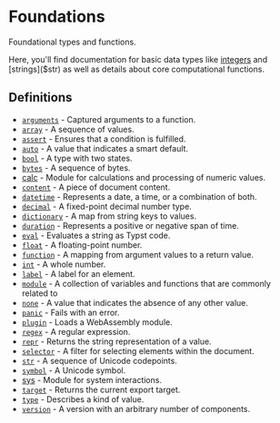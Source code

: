 # Foundations

Foundational types and functions.

Here, you'll find documentation for basic data types like [integers]($int) and
[strings]($str) as well as details about core computational functions.


## Definitions

- [`arguments`](/reference/library/foundations/arguments/) - Captured arguments to a function.
- [`array`](/reference/library/foundations/array/) - A sequence of values.
- [`assert`](/reference/library/foundations/assert/) - Ensures that a condition is fulfilled.
- [`auto`](/reference/library/foundations/auto/) - A value that indicates a smart default.
- [`bool`](/reference/library/foundations/bool/) - A type with two states.
- [`bytes`](/reference/library/foundations/bytes/) - A sequence of bytes.
- [calc](/reference/library/foundations/calc/) - Module for calculations and processing of numeric values.
- [`content`](/reference/library/foundations/content/) - A piece of document content.
- [`datetime`](/reference/library/foundations/datetime/) - Represents a date, a time, or a combination of both.
- [`decimal`](/reference/library/foundations/decimal/) - A fixed-point decimal number type.
- [`dictionary`](/reference/library/foundations/dictionary/) - A map from string keys to values.
- [`duration`](/reference/library/foundations/duration/) - Represents a positive or negative span of time.
- [`eval`](/reference/library/foundations/eval/) - Evaluates a string as Typst code.
- [`float`](/reference/library/foundations/float/) - A floating-point number.
- [`function`](/reference/library/foundations/function/) - A mapping from argument values to a return value.
- [`int`](/reference/library/foundations/int/) - A whole number.
- [`label`](/reference/library/foundations/label/) - A label for an element.
- [`module`](/reference/library/foundations/module/) - A collection of variables and functions that are commonly related to
- [`none`](/reference/library/foundations/none/) - A value that indicates the absence of any other value.
- [`panic`](/reference/library/foundations/panic/) - Fails with an error.
- [`plugin`](/reference/library/foundations/plugin/) - Loads a WebAssembly module.
- [`regex`](/reference/library/foundations/regex/) - A regular expression.
- [`repr`](/reference/library/foundations/repr/) - Returns the string representation of a value.
- [`selector`](/reference/library/foundations/selector/) - A filter for selecting elements within the document.
- [`str`](/reference/library/foundations/str/) - A sequence of Unicode codepoints.
- [`symbol`](/reference/library/foundations/symbol/) - A Unicode symbol.
- [sys](/reference/library/foundations/sys/) - Module for system interactions.
- [`target`](/reference/library/foundations/target/) - Returns the current export target.
- [`type`](/reference/library/foundations/type/) - Describes a kind of value.
- [`version`](/reference/library/foundations/version/) - A version with an arbitrary number of components.


